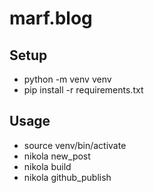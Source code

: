 # marf.blog
## Setup
- python -m venv venv
- pip install -r requirements.txt

## Usage
- source venv/bin/activate
- nikola new_post
- nikola build
- nikola github_publish
